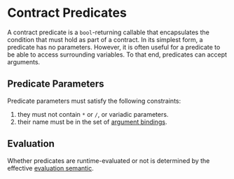 # Contract Predicates

A contract predicate is a `bool`-returning callable that encapsulates the condition that must hold
as part of a contract. In its simplest form, a predicate has no parameters. However, it is often useful
for a predicate to be able to access surrounding variables. To that end, predicates can accept arguments.

## Predicate Parameters

Predicate parameters must satisfy the following constraints:

1. they must not contain `*` or `/`, or variadic parameters.
2. their name must be in the set of [argument bindings](/docs/argument_binding.md).

## Evaluation

Whether predicates are runtime-evaluated or not is determined by the effective
[evaluation semantic](/docs/evaluation_semantic.md).
